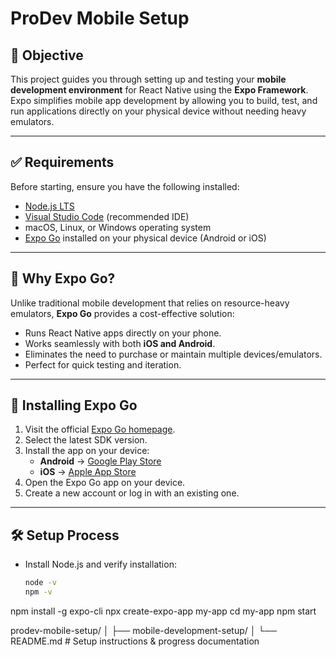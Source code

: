 # ProDev Mobile Setup

## 📌 Objective
This project guides you through setting up and testing your **mobile development environment** for React Native using the **Expo Framework**.  
Expo simplifies mobile app development by allowing you to build, test, and run applications directly on your physical device without needing heavy emulators.

---

## ✅ Requirements
Before starting, ensure you have the following installed:

- [Node.js LTS](https://nodejs.org/en/)  
- [Visual Studio Code](https://code.visualstudio.com/) (recommended IDE)  
- macOS, Linux, or Windows operating system  
- [Expo Go](https://expo.dev/go) installed on your physical device (Android or iOS)

---

## 🚀 Why Expo Go?
Unlike traditional mobile development that relies on resource-heavy emulators, **Expo Go** provides a cost-effective solution:  

- Runs React Native apps directly on your phone.  
- Works seamlessly with both **iOS and Android**.  
- Eliminates the need to purchase or maintain multiple devices/emulators.  
- Perfect for quick testing and iteration.  

---

## 📲 Installing Expo Go
1. Visit the official [Expo Go homepage](https://expo.dev/go).  
2. Select the latest SDK version.  
3. Install the app on your device:  
   - **Android** → [Google Play Store](https://play.google.com/store/apps/details?id=host.exp.exponent)  
   - **iOS** → [Apple App Store](https://apps.apple.com/app/expo-go/id982107779)  
4. Open the Expo Go app on your device.  
5. Create a new account or log in with an existing one.  

---

## 🛠️ Setup Process
- Install Node.js and verify installation:
  ```bash
  node -v
  npm -v


npm install -g expo-cli
npx create-expo-app my-app
cd my-app
npm start

prodev-mobile-setup/
│
├── mobile-development-setup/
│   └── README.md   # Setup instructions & progress documentation
